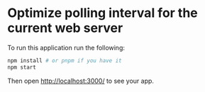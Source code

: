 # Optimize polling interval for the current web server

To run this application run the following:

```bash
npm install # or pnpm if you have it
npm start
```

Then open [http://localhost:3000/](http://localhost:3000/) to see your app.
